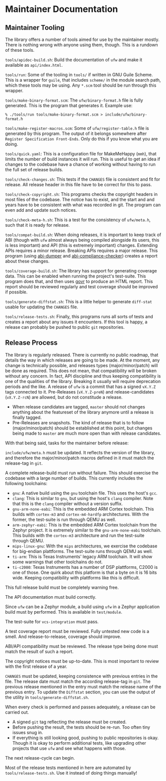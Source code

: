 # Maintainer Documentation

## Maintainer Tooling

The library offers a number of tools aimed for use by the maintainer mostly.
There is nothing wrong with anyone using them, though. This is a rundown of
these tools.

`tools/apidoc-build.sh`: Build the documentation of `ufw` and make it available
as `api/index.html`.

`tools/run`: Some of the tooling in `tools/` if written in GNU Guile Scheme.
This is a wrapper for `guile`, that includes `scheme/` in the module search
path, which these tools may be using. Any `*.scm` tool should be run through
this wrapper.

`tools/make-binary-format.scm`: The `ufw/binary-format.h` file is fully
generated. This is the program that generates it. Example use:

  ```
  % ./tools/run tools/make-binary-format.scm > include/ufw/binary-format.h
  ```

`tools/make-register-macros.scm`: Some of `ufw/register-table.h` file is
generated by this program. The output of it belongs somewhere after `Register
Specification Front-Ends`. Only do this if you know what you are doing.

`tools/quick.yaml`: This is a configuration file for MakeMeHappy (`mmh`), that
limits the number of build instances it will run. This is useful to get an idea
if changes to the codebase have a chance of working without having to run the
full set of release builds.

`tools/check-changes.sh`: This tests if the `CHANGES` file is consistent and
fit for release. All release header in this file have to be correct for this to
pass.

`tools/check-copyright.sh`: This programs checks the copyright headers in most
files of the codebase. The notice has to exist, and the start and and years
have to be consistent with what was recorded in git. The program can even add
and update such notices.

`tools/check-meta-h.sh`: This is a test for the consistency of `ufw/meta.h`,
such that it is ready for release.

`tools/compat-build.sh`: When doing releases, it is important to keep track of
ABI (though with `ufw` almost always being compiled alongside its users, this
is less important) and API (this is extremely important) changes. Extending
APIs requires a minor release. Breaking APIs requires a major release. This
program (using [abi-dumper](https://github.com/lvc/abi-dumper) and
[abi-compliance-checker](https://lvc.github.io/abi-compliance-checker)) creates
a report about these changes.

`tools/coverage-build.sh`: The library has support for generating coverage
data. This can be enabled when running the project's test-suite. This program
does that, and then uses [govr](https://gcovr.com) to produce an HTML report.
This report should be reviewed regularly and test coverage should be improved
if possible.

`tools/generate-diffstat.sh`: This is a little helper to generate `diff-stat`
usable for updating the `CHANGES` file.

`tools/release-tests.sh`: Finally, this programs runs all sorts of tests and
creates a report about any issues it encounters. If this tool is happy, a
release can probably be pushed to public `git` repositories.


## Release Process

The library is regularly released. There is currently no public roadmap, that
details the way in which releases are going to be made. At the moment, any
change is technically possible, and releases types (major/minor/patch) will be
done as required. This does not mean, that compatibility will be broken without
any concern. In fact, API discipline and thus keeping compatibility is one of
the qualities of the library. Breaking it usually will require deprecation
periods and the like. A release of `ufw` is a commit that has a signed `vX.Y.Z`
tags connected to it. Pre-Releases (`vX.Y.Z-preN`) and release-candidates
(`vX.Y.Z-rcN`) are allowed, but do not constitude a release.

- When release candidates are tagged, `master` should not changes anything
  about the featureset of the library anymore until a release is finally
  tagged.
- Pre-Releases are snapshots. The kind of release that is to follow
  (major/minor/patch) should be established at this point, but changes being
  made to `master` are much more open than with release candidates.

With that being said, tasks for the maintainer before release:

`include/ufw/meta.h` must be updated. It reflects the version of the library,
and therefore the major/minor/patch macros defined in it must match the
release-tag in `git`.

A complete release-build must run without failure. This should exercise the
codebase with a large number of builds. This currently includes the following
toolchains:

- `gnu`: A native build using the `gnu` toolchain file. This uses the host's
  `gcc`.
- `clang`: This is similar to `gnu`, but using the host's `clang` compiler.
  Note that this is the `clang` compiler without a version suffix.
- `gnu-arm-none-eabi`: This is the embedded ARM Cortex toolchain. This builds
  with `cortex-m3` and `cortex-m4-hardfp` architectures. With the former, the
  test-suite is run through QEMU as well.
- `arm-zephyr-eabi`: This is the embedded ARM Cortex toolchain from the Zephyr
  project. It is extremely similar to the `gnu-arm-none-eabi` toolchain. This
  builds with the `cortex-m3` architecture and run the test-suite through QEMU.
- `mips-linux-gnu`: With the `mips` architectures, we exercise the codebase for
  big-endian plattforms. The test-suite runs through QEMU as well.
- `ti-arm`: This is Texas Instruments' legacy ARM toolchain. It will show some
  warnings that other toolchains do not.
- `ti-c2000`: Texas Instruments has a number of DSP plattforms, C2000 is one of
  those. One quirk about this platform is that a byte on it is 16 bits wide.
  Keeping compatibility with plattforms like this is difficult.

This full release build must be completely warning free.

The API documentation must build correctly.

Since `ufw` can be a Zephyr module, a build using `ufw` in a Zephyr application
build must by performed. This is available in `test/module`.

The test-suite for `vcs-integration` must pass.

A test coverage report must be reviewed. Fully untested new code is a smell.
And release-to-release, coverage should improve.

ABI/API compatibility must be reviewed. The release type being done must match
the result of such a report.

The copyright notices must be up-to-date. This is most important to review with
the first release of a year.

`CHANGES` must be updated, keeping consistence with previous entries in the
file. The release date must match the according release-tag in `git`. The
previous release mentioned in the entry must match the release name of the
previous entry. To update the `Diffstat` section, you can use the output of the
utility in `tools/generate-diffstat.sh`.


When every check is performed and passes adequately, a release can be carried
out.

- A signed `git` tag reflecting the release must be created.
- Before pushing the result, the tests should be re-run. Too often tiny issues
  snug in.
- If everything is still looking good, pushing to public repositories is okay.
  Though it is okay to perform additional tests, like upgrading other projects
  that use `ufw` and see what happens with those.

The next release-cycle can begin.

Most of the release tests mentioned in here are automated by
`tools/release-tests.sh`. Use it instead of doing things manually!
